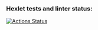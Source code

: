 ### Hexlet tests and linter status:
[![Actions Status](https://github.com/SergKholodilov/frontend-project-44/actions/workflows/hexlet-check.yml/badge.svg)](https://github.com/SergKholodilov/frontend-project-44/actions)